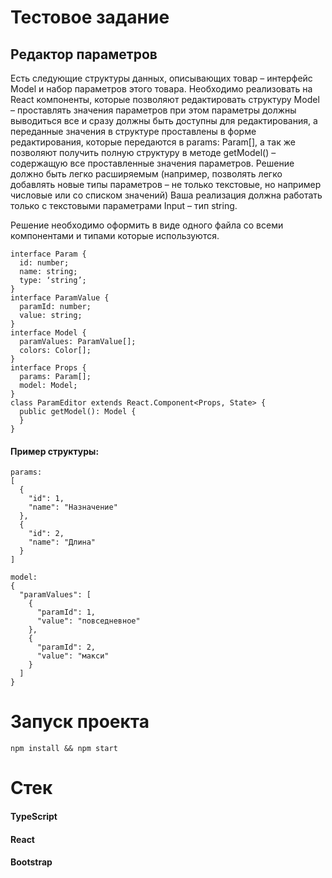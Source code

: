 # Тестовое задание
## Редактор параметров
Есть следующие структуры данных, описывающих товар – интерфейс Model и набор параметров
этого товара. Необходимо реализовать на React компоненты, которые позволяют редактировать
структуру Model – проставлять значения параметров при этом параметры должны выводиться все и
сразу должны быть доступны для редактирования, а переданные значения в структуре проставлены
в форме редактирования, которые передаются в params: Param[], а так же позволяют получить
полную структуру в методе getModel() – содержащую все проставленные значения параметров.
Решение должно быть легко расширяемым (например, позволять легко добавлять новые типы
параметров – не только текстовые, но например числовые или со списком значений) Ваша
реализация должна работать только с текстовыми параметрами Input – тип string.

Решение необходимо оформить в виде одного файла со всеми компонентами и типами которые
используются.

```
interface Param {
  id: number;
  name: string;
  type: ‘string’;
}
interface ParamValue {
  paramId: number;
  value: string;
}
interface Model {
  paramValues: ParamValue[];
  colors: Color[];
}
interface Props {
  params: Param[];
  model: Model;
}
class ParamEditor extends React.Component<Props, State> {
  public getModel(): Model {
  }
}
```
#### Пример структуры:
```
params:
[
  {
    "id": 1,
    "name": "Назначение"
  },
  {
    "id": 2,
    "name": "Длина"
  }
]

model:
{
  "paramValues": [
    {
      "paramId": 1,
      "value": "повседневное"
    },
    {
      "paramId": 2,
      "value": "макси"
    }
  ]
}
```
# Запуск проекта
`npm install && npm start`

# Стек
#### TypeScript
#### React
#### Bootstrap

